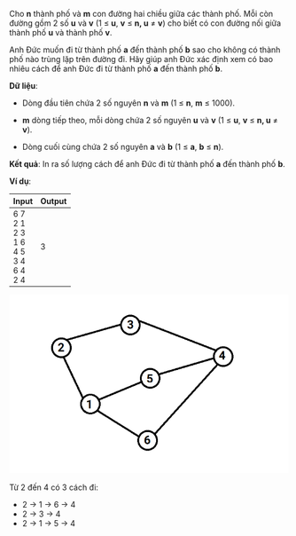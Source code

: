 Cho **n** thành phố và **m** con đường hai chiều giữa các thành phố. Mỗi còn đường gồm 2 số **u** và **v** (1 ≤ **u**, **v** ≤ **n, u** ≠ **v**) cho biết có con đường nối giữa thành phố **u** và thành phố **v**.

Anh Đức muốn đi từ thành phố **a** đến thành phố **b** sao cho không có thành phố nào trùng lặp trên đường đi. Hãy giúp anh Đức xác định xem có bao nhiêu cách để anh Đức đi từ thành phố **a** đến thành phố **b**.

**Dữ liệu**:

- Dòng đầu tiên chứa 2 số nguyên **n** và **m** (1 ≤ **n**, **m** ≤ 1000).

- **m** dòng tiếp theo, mỗi dòng chứa 2 số nguyên **u** và **v** (1 ≤ **u**, **v** ≤ **n, u** ≠ **v**).

- Dòng cuối cùng chứa 2 số nguyên **a** và **b** (1 ≤ **a**, **b** ≤ **n**).

**Kết quả**: In ra số lượng cách để anh Đức đi từ thành phố **a** đến thành phố **b**.

**Ví dụ**:

| Input | Output |
|:-------|:--------|
| 6 7 <br> 2 1 <br> 2 3 <br> 1 6 <br> 4 5 <br> 3 4 <br> 6 4 <br> 2 4 | 3    |

![alt text](image.png)

Từ 2 đến 4 có 3 cách đi:
- 2 -> 1 -> 6 -> 4
- 2 -> 3 -> 4
- 2 -> 1 -> 5 -> 4